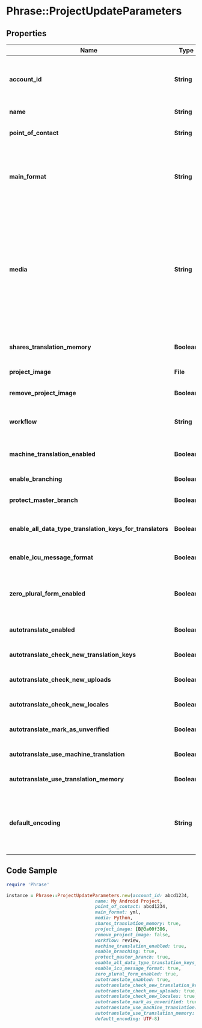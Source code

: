 # Phrase::ProjectUpdateParameters

## Properties

Name | Type | Description | Notes
------------ | ------------- | ------------- | -------------
**account_id** | **String** | Required if the requesting user is a member of multiple accounts. Account ID to specify the actual account the project should be created in. | [optional] 
**name** | **String** | (Optional) Name of the project | [optional] 
**point_of_contact** | **String** | (Optional) User ID of the point of contact for the project. Pass &#x60;null&#x60; to unset. | [optional] 
**main_format** | **String** | (Optional) Main file format specified by its API Extension name. Used for locale downloads if no format is specified. For API Extension names of available file formats see [Format Guide](https://support.phrase.com/hc/en-us/sections/6111343326364) or our [Formats API Endpoint](#formats). | [optional] 
**media** | **String** | (Optional) Main technology stack used in the project. It affects for example the suggested placeholder style. Predefined values include: &#x60;Ruby&#x60;, &#x60;JavaScript&#x60;, &#x60;AngularJS&#x60;, &#x60;React&#x60;, &#x60;iOS&#x60;, &#x60;Android&#x60;, &#x60;Python&#x60;, &#x60;PHP&#x60;, &#x60;Java&#x60;, &#x60;Go&#x60;, &#x60;Windows Phone&#x60;, &#x60;Rails&#x60;, &#x60;Node.js&#x60;, &#x60;.NET&#x60;, &#x60;Django&#x60;, &#x60;Symfony&#x60;, &#x60;Yii Framework&#x60;, &#x60;Zend Framework&#x60;, &#x60;Apple App Store Description&#x60;, &#x60;Google Play Description&#x60;, but it can also take any other value. | [optional] 
**shares_translation_memory** | **Boolean** | (Optional) Indicates whether the project should share the account&#39;s translation memory | [optional] 
**project_image** | **File** | (Optional) Image to identify the project | [optional] 
**remove_project_image** | **Boolean** | (Optional) Indicates whether the project image should be deleted. | [optional] 
**workflow** | **String** | (Optional) Review Workflow. \&quot;simple\&quot; / \&quot;review\&quot;. [Read more](https://support.phrase.com/hc/en-us/articles/5784094755484) | [optional] 
**machine_translation_enabled** | **Boolean** | (Optional) Enable machine translation support in the project. Required for Pre-Translation | [optional] 
**enable_branching** | **Boolean** | (Optional) Enable branching in the project | [optional] 
**protect_master_branch** | **Boolean** | (Optional) Protect the master branch in project where branching is enabled | [optional] 
**enable_all_data_type_translation_keys_for_translators** | **Boolean** | (Optional) Otherwise, translators are not allowed to edit translations other than strings | [optional] 
**enable_icu_message_format** | **Boolean** | (Optional) We can validate and highlight your ICU messages. [Read more](https://support.phrase.com/hc/en-us/articles/5822319545116) | [optional] 
**zero_plural_form_enabled** | **Boolean** | (Optional) Displays the input fields for the &#39;ZERO&#39; plural form for every key as well although only some languages require the &#39;ZERO&#39; explicitly. | [optional] 
**autotranslate_enabled** | **Boolean** | (Optional) Autopilot, requires machine_translation_enabled. [Read more](https://support.phrase.com/hc/en-us/articles/5822187934364) | [optional] 
**autotranslate_check_new_translation_keys** | **Boolean** | (Optional) Requires autotranslate_enabled to be true | [optional] 
**autotranslate_check_new_uploads** | **Boolean** | (Optional) Requires autotranslate_enabled to be true | [optional] 
**autotranslate_check_new_locales** | **Boolean** | (Optional) Requires autotranslate_enabled to be true | [optional] 
**autotranslate_mark_as_unverified** | **Boolean** | (Optional) Requires autotranslate_enabled to be true | [optional] 
**autotranslate_use_machine_translation** | **Boolean** | (Optional) Requires autotranslate_enabled to be true | [optional] 
**autotranslate_use_translation_memory** | **Boolean** | (Optional) Requires autotranslate_enabled to be true | [optional] 
**default_encoding** | **String** | (Optional) Sets the default encoding for Uploads. If you leave it empty, we will try to guess it automatically for you when you Upload a file. You can still override this value by setting the [&#x60;file_encoding&#x60;](/en/api/strings/uploads/upload-a-new-file) parameter for Uploads. | [optional] 

## Code Sample

```ruby
require 'Phrase'

instance = Phrase::ProjectUpdateParameters.new(account_id: abcd1234,
                                 name: My Android Project,
                                 point_of_contact: abcd1234,
                                 main_format: yml,
                                 media: Python,
                                 shares_translation_memory: true,
                                 project_image: [B@3a00f386,
                                 remove_project_image: false,
                                 workflow: review,
                                 machine_translation_enabled: true,
                                 enable_branching: true,
                                 protect_master_branch: true,
                                 enable_all_data_type_translation_keys_for_translators: true,
                                 enable_icu_message_format: true,
                                 zero_plural_form_enabled: true,
                                 autotranslate_enabled: true,
                                 autotranslate_check_new_translation_keys: true,
                                 autotranslate_check_new_uploads: true,
                                 autotranslate_check_new_locales: true,
                                 autotranslate_mark_as_unverified: true,
                                 autotranslate_use_machine_translation: true,
                                 autotranslate_use_translation_memory: true,
                                 default_encoding: UTF-8)
```


